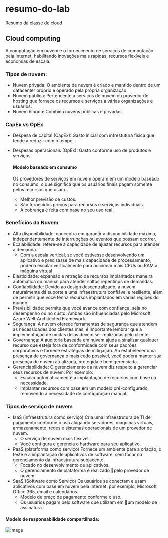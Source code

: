 # resumo-do-lab
Resumo da classe de cloud

## Cloud computing
A computação em nuvem é o fornecimento de serviços de computação pela Internet, habilitando inovações mais rápidas, recursos flexíveis e economias de escala.

### Tipos de nuvem:
- Nuvem privada: O ambiente de nuvem é criado e mantido dentro de um datacenter próprio e operado pela própria organização.
- Nuvem pública: Pertencente a serviços de nuvem ou provedor de hosting que fornece os recursos e serviços a várias organizações e usuários.
- Nuvem híbrida: Combina nuvens públicas e privadas.

### CapEx vs OpEx
- Despesa de capital (CapEx): Gasto inicial com infrestutura física  que tende a reduzir com o tempo.
- Despesas operacionais (OpEx): Gasto conforme uso de produtos e serviços.

  #### Modelo baseado em consumo
  Os provedores de serviços em nuvem operam em um modelo baseado no consumo,  o que significa que os usuários finais pagam somente pelos recursos que usam.
  - Melhor previsão de custos.
  - São fornecidos preços para recursos e serviços individuais.
  - A cobrança é feita com base no seu uso real.

### Benefícios da Nuvem
- Alta disponibilidade: concentra em garantir a disponibilidade máxima, independentemente de interrupções ou eventos que possam ocorrer.
- Ecalabilidade: refere-se à capacidade de ajustar recursos para atender à demanda.
  - Com a escala vertical, se você estivesse desenvolvendo um aplicativo e precisasse de mais capacidade de processamento, poderia escalar verticalmente para adicionar mais CPUs ou RAM à máquina virtual
- Elasticidade: expansão e retração de recursos implantados maneira automática ou manual para atender saltos repentinos de demandas.
- Confiabilidade: Devido ao design descentralizado, a nuvem naturalmente dá suporte a uma infraestrutura confiável e resiliente, além de permitir que você tenha recursos implantados em várias regiões do mundo.
- Previsibilidade: permite que você avance com confiança, seja no desempenho ou no custo. Ambas são influenciadas pelo Microsoft Azure Well-Architected Framework.
- Segurança: A nuvem oferece ferramentas de segurança que atendem às necessidades dos clientes mas, é importante lembrar que a implementação de muitas delas devem ser realizadas pelo cliente.
- Governança: A auditoria baseada em nuvem ajuda a sinalizar qualquer recurso que esteja fora de conformidade com seus padrões corporativos e fornece estratégias de mitigação. Ao estabelecer uma presença de governança o mais cedo possível, você poderá manter sua presença de nuvem atualizada, protegida e bem gerenciada.
- Gerenciabilidade: O gerenciamento da nuvem diz respeito a gerenciar seus recursos de nuvem. Por exemplo:
  - Escalar automaticamente a implantação de recursos com base na necessidade.
  - Implantar recursos com base em um modelo pré-configurado, removendo a necessidade de configuração manual.

### Tipos de serviço de nuvem

- IaaS (infraestrutura como serviço)
    Cria uma infraestrutura de TI de pagamento conforme o uso alugando servidores, máquinas virtuais, armazenamento, redes e sistemas operacionais de um provedor de nuvem.
  - O serviço de nuvem mais flexível.
  - Você configura e gerencia o hardware para seu aplicativo.
- PaaS (plataforma como serviço)
    Fornece um ambiente para a criação, o teste e a implantação de aplicativos de software, sem focar no gerenciamento da infraestrutura subjacente.
  - Focado no desenvolvimento de aplicativos.
  - O gerenciamento de plataforma é realizado pelo provedor de nuvem.
- SaaS (Software como Serviço)
  Os usuários se conectam e usam aplicativos com base em nuvem pela Internet: por exemplo, Microsoft Office 365, email e calendários.
  - Modelo de preço de pagamento conforme o uso.
  - Os usuários pagam pelo software que utilizam em um modelo de assinatura.

#### Modelo de responsabilidade compartilhada:
![image](https://github.com/user-attachments/assets/56caa4ef-be53-454e-803a-63b5b618dd96)








